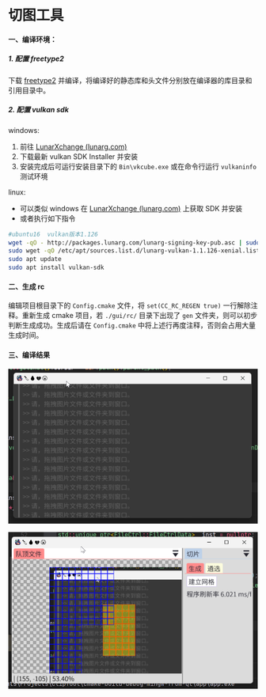 # 切图工具

#### 一、编译环境：

##### 1. 配置 freetype2

下载 [freetype2](https://github.com/freetype/freetype) 并编译，将编译好的静态库和头文件分别放在编译器的库目录和引用目录中。

##### 2. 配置 vulkan sdk

windows:

1. 前往 [LunarXchange (lunarg.com)](https://vulkan.lunarg.com/sdk/home)
2. 下载最新 vulkan SDK Installer 并安装
3. 安装完成后可运行安装目录下的 `Bin\vkcube.exe` 或在命令行运行 `vulkaninfo` 测试环境

linux:

- 可以类似 windows 在 [LunarXchange (lunarg.com)](https://vulkan.lunarg.com/sdk/home) 上获取 SDK 并安装
- 或者执行如下指令

```sh
#ubuntu16  vulkan版本1.126
wget -qO - http://packages.lunarg.com/lunarg-signing-key-pub.asc | sudo apt-key add -
sudo wget -qO /etc/apt/sources.list.d/lunarg-vulkan-1.1.126-xenial.list http://packages.lunarg.com/vulkan/1.1.126/lunarg-vulkan-1.1.126-xenial.list
sudo apt update
sudo apt install vulkan-sdk
```

#### 二、生成 rc

编辑项目根目录下的 `Config.cmake` 文件，将 `set(CC_RC_REGEN true)` 一行解除注释。重新生成 cmake 项目，若 `./gui/rc/` 目录下出现了 `gen` 文件夹，则可以初步判断生成成功。生成后请在 `Config.cmake` 中将上述行再度注释，否则会占用大量生成时间。

#### 三、编译结果

![01](./res/readme/01.png)

![02](./res/readme/02.png)
